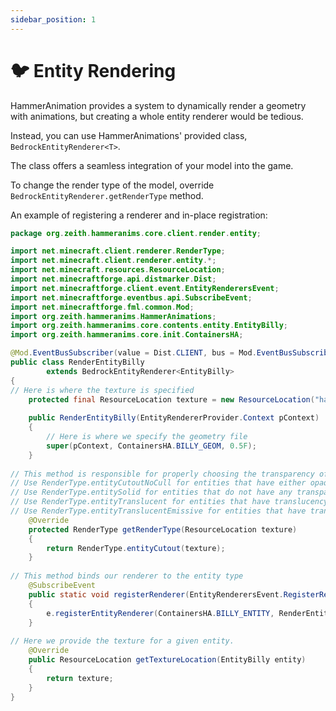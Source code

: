 ```yaml
---
sidebar_position: 1
---
```


# 🐦 Entity Rendering
HammerAnimation provides a system to dynamically render a geometry with animations, but creating a whole entity renderer would be tedious.

Instead, you can use HammerAnimations' provided class, `BedrockEntityRenderer<T>`.

The class offers a seamless integration of your model into the game.

To change the render type of the model, override `BedrockEntityRenderer.getRenderType` method.

An example of registering a renderer and in-place registration:
```java
package org.zeith.hammeranims.core.client.render.entity;

import net.minecraft.client.renderer.RenderType;
import net.minecraft.client.renderer.entity.*;
import net.minecraft.resources.ResourceLocation;
import net.minecraftforge.api.distmarker.Dist;
import net.minecraftforge.client.event.EntityRenderersEvent;
import net.minecraftforge.eventbus.api.SubscribeEvent;
import net.minecraftforge.fml.common.Mod;
import org.zeith.hammeranims.HammerAnimations;
import org.zeith.hammeranims.core.contents.entity.EntityBilly;
import org.zeith.hammeranims.core.init.ContainersHA;

@Mod.EventBusSubscriber(value = Dist.CLIENT, bus = Mod.EventBusSubscriber.Bus.MOD)
public class RenderEntityBilly
		extends BedrockEntityRenderer<EntityBilly>
{
// Here is where the texture is specified
	protected final ResourceLocation texture = new ResourceLocation("hammeranims", "textures/entity/billy.png");
	
	public RenderEntityBilly(EntityRendererProvider.Context pContext)
	{
		// Here is where we specify the geometry file
		super(pContext, ContainersHA.BILLY_GEOM, 0.5F);
	}
	
// This method is responsible for properly choosing the transparency of a given model.
// Use RenderType.entityCutoutNoCull for entities that have either opaque or invisible pixels (no in-between!)
// Use RenderType.entitySolid for entities that do not have any transparency at all (ex. creepers)
// Use RenderType.entityTranslucent for entities that have translucency (partial translucency)
// Use RenderType.entityTranslucentEmissive for entities that have translucency (partial translucency) and should be glowing in darkness
	@Override
	protected RenderType getRenderType(ResourceLocation texture)
	{
		return RenderType.entityCutout(texture);
	}
	
// This method binds our renderer to the entity type
	@SubscribeEvent
	public static void registerRenderer(EntityRenderersEvent.RegisterRenderers e)
	{
		e.registerEntityRenderer(ContainersHA.BILLY_ENTITY, RenderEntityBilly::new);
	}
	
// Here we provide the texture for a given entity.
	@Override
	public ResourceLocation getTextureLocation(EntityBilly entity)
	{
		return texture;
	}
}
```